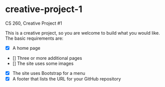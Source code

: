 # creative-project-1
CS 260, Creative Project #1

This is a creative project, so you are welcome to build what you would like. The basic requirements are:

- [x] A home page
- [] Three or more additional pages
- [] The site uses some images
- [x] The site uses Bootstrap for a menu
- [x] A footer that lists the URL for your GitHub repository